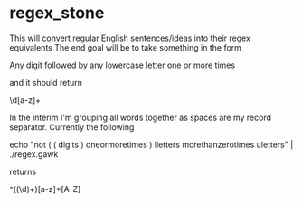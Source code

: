 regex_stone
===========

This will convert regular English sentences/ideas into their regex equivalents
The end goal will be to take something in the form

Any digit followed by any lowercase letter one or more times

and it should return

\d[a-z]+

In the interim I'm grouping all words together as spaces are my record separator. Currently the following

echo "not ( ( digits ) oneormoretimes ) lletters morethanzerotimes uletters" | ./regex.gawk

returns

^((\d)+)[a-z]*[A-Z]
